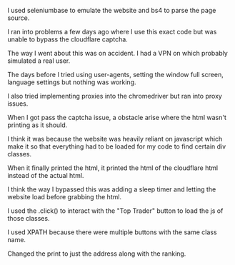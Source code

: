 I used seleniumbase to emulate the website and bs4 to parse the page source.

I ran into problems a few days ago where I use this exact code but was unable to bypass the cloudflare captcha.

The way I went about this was on accident. I had a VPN on which probably simulated a real user. 

The days before I tried using user-agents, setting the window full screen, language settings but nothing was working.

I also tried implementing proxies into the chromedriver but ran into proxy issues.

When I got pass the captcha issue, a obstacle arise where the html wasn't printing as it should.

I think it was because the website was heavily reliant on javascript which make it so that everything had to be loaded for my code to find certain div classes.

When it finally printed the html, it printed the html of the cloudflare html instead of the actual html.

I think the way I bypassed this was adding a sleep timer and letting the website load before grabbing the html.

I used the .click() to interact with the "Top Trader" button to load the js of those classes.

I used XPATH because there were multiple buttons with the same class name.

Changed the print to just the address along with the ranking.
